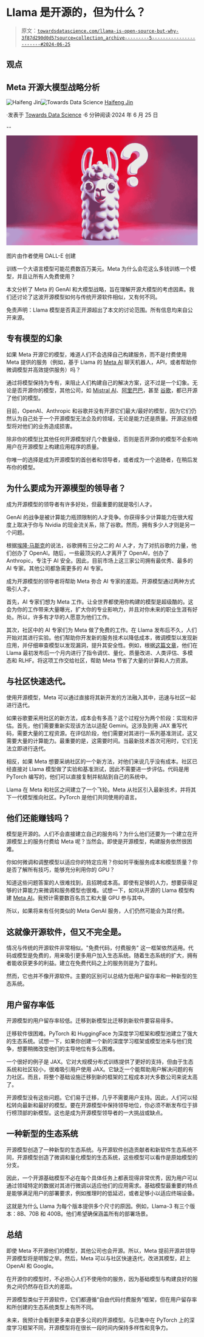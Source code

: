 # Llama 是开源的，但为什么？

> 原文：[`towardsdatascience.com/llama-is-open-source-but-why-3f87d290d0d5?source=collection_archive---------5-----------------------#2024-06-25`](https://towardsdatascience.com/llama-is-open-source-but-why-3f87d290d0d5?source=collection_archive---------5-----------------------#2024-06-25)

## 观点

## Meta 开源大模型战略分析

[](https://haifeng-jin.medium.com/?source=post_page---byline--3f87d290d0d5--------------------------------)![Haifeng Jin](https://haifeng-jin.medium.com/?source=post_page---byline--3f87d290d0d5--------------------------------)[](https://towardsdatascience.com/?source=post_page---byline--3f87d290d0d5--------------------------------)![Towards Data Science](https://towardsdatascience.com/?source=post_page---byline--3f87d290d0d5--------------------------------) [Haifeng Jin](https://haifeng-jin.medium.com/?source=post_page---byline--3f87d290d0d5--------------------------------)

·发表于 [Towards Data Science](https://towardsdatascience.com/?source=post_page---byline--3f87d290d0d5--------------------------------) ·6 分钟阅读·2024 年 6 月 25 日

--

![](img/9f9d46a904ceb1062f3aa0c3d67d63d6.png)

图片由作者使用 DALL-E 创建

训练一个大语言模型可能花费数百万美元。Meta 为什么会花这么多钱训练一个模型，并且让所有人免费使用？

本文分析了 Meta 的 GenAI 和大模型战略，旨在理解开源大模型的考虑因素。我们还讨论了这波开源模型如何与传统开源软件相似，又有何不同。

免责声明：Llama 模型是否真正开源超出了本文的讨论范围。所有信息均来自公开来源。

## 专有模型的幻象

如果 Meta 开源它的模型，难道人们不会选择自己构建服务，而不是付费使用 Meta 提供的服务（例如，基于 Llama 的 [Meta AI](https://www.meta.ai/) 聊天机器人，API，或者帮助你微调模型并高效提供服务）吗？

通过将模型保持为专有，来阻止人们构建自己的解决方案，这不过是一个幻象。无论是否开源你的模型，其他公司，如 [Mistral AI](https://docs.mistral.ai/#open-source)、[阿里巴巴](https://github.com/QwenLM/Qwen2)，甚至 [谷歌](https://blog.google/technology/developers/gemma-open-models/)，都已开源了他们的模型。

目前，OpenAI、Anthropic 和谷歌并没有开源它们最大/最好的模型，因为它们仍然认为自己处于一个开源模型无法企及的领域，无论是能力还是质量。开源这些模型将对他们的业务造成损害。

除非你的模型比其他任何开源模型好几个数量级，否则是否开源你的模型不会影响用户在开源模型上构建应用程序的质量。

你唯一的选择是成为开源模型的首创者和领导者，或者成为一个追随者，在稍后发布你的模型。

## 为什么要成为开源模型的领导者？

成为开源模型的领导者有许多好处，但最重要的就是吸引人才。

GenAI 的战争是被计算能力瓶颈限制的人才竞争。你获得多少计算能力在很大程度上取决于你与 Nvidia 的现金流关系，除了谷歌。然而，拥有多少人才则是另一个问题。

根据[埃隆·马斯克](https://youtu.be/2BfMuHDfGJI?t=2748)的说法，谷歌拥有三分之二的 AI 人才，为了对抗谷歌的力量，他们创办了 OpenAI。随后，一些最顶尖的人才离开了 OpenAI，创办了 Anthropic，专注于 AI 安全。因此，目前市场上这三家公司拥有最优秀、最多的 AI 专家。其他公司都急需更多的 AI 专家。

成为开源模型的领导者将帮助 Meta 弥合 AI 专家的差距。开源模型通过两种方式吸引人才。

首先，AI 专家们想为 Meta 工作。让全世界都使用你构建的模型是超级酷的。这会为你的工作带来大量曝光，扩大你的专业影响力，并且对你未来的职业生涯有好处。所以，许多有才华的人愿意为他们工作。

其次，社区中的 AI 专家们为 Meta 做了免费的工作。在 Llama 发布后不久，人们开始对其进行实验。他们帮助你开发新的服务技术以降低成本，微调模型以发现新应用，并仔细审查模型以发现漏洞，提升其安全性。例如，根据[这篇文章](https://www.semianalysis.com/p/google-we-have-no-moat-and-neither)，他们在 Llama 最初发布后一个月内进行了指令调优、量化、质量改进、人类评估、多模态和 RLHF。将这项工作交给社区，帮助 Meta 节省了大量的计算和人力资源。

## 与社区快速迭代。

使用开源模型，Meta 可以通过直接将其新开发的方法融入其中，迅速与社区一起进行迭代。

如果谷歌要采用社区的新方法，成本会有多高？这个过程分为两个阶段：实现和评估。首先，他们需要重新实现该方法以适配 Gemini。这涉及到用 JAX 重写代码，需要大量的工程资源。在评估阶段，他们需要对其进行一系列基准测试，这又需要大量的计算能力。最重要的是，这需要时间。当最新技术首次可用时，它们无法立即进行迭代。

相反，如果 Meta 想要采纳社区的一个新方法，对他们来说几乎没有成本。社区已经直接对 Llama 模型做了实验和基准测试，因此不需要进一步评估。代码是用 PyTorch 编写的，他们可以直接复制并粘贴到自己的系统中。

Llama 在 Meta 和社区之间建立了一个飞轮。Meta 从社区引入最新技术，并将其下一代模型推向社区。PyTorch 是他们共同使用的语言。

## 他们还能赚钱吗？

模型是开源的。人们不会直接建立自己的服务吗？为什么他们还要为一个建立在开源模型上的服务付费给 Meta 呢？当然会。即使是开源模型，构建服务依然很困难。

你如何微调和调整模型以适应你的特定应用？你如何平衡服务成本和模型质量？你是否了解所有技巧，能够充分利用你的 GPU？

知道这些问题答案的人很难找到，且招聘成本高。即使有足够的人力，想要获得足够的计算能力来微调和服务模型也很难。试想一下，如何从开源的 Llama 模型构建 [Meta AI](https://www.meta.ai/)。我预计需要数百名员工和大量 GPU 参与其中。

所以，如果将来有任何类似的 Meta GenAI 服务，人们仍然可能会为其付费。

## 这就像开源软件，但又不完全是。

情况与传统的开源软件非常相似。"免费代码，付费服务" 这一框架依然适用。代码或模型是免费的，用来吸引更多用户加入生态系统。随着生态系统的扩大，拥有者能收获更多的利益。建立在免费代码之上的服务则是为了盈利。

然而，它也并不像开源软件。主要的区别可以总结为低用户留存率和一种新型的生态系统。

## 用户留存率低

开源模型的用户留存率较低。迁移到新模型比迁移到新软件要容易得多。

迁移软件很困难。PyTorch 和 HuggingFace 为深度学习框架和模型池建立了强大的生态系统。试想一下，如果你创建一个新的深度学习框架或模型池来与他们竞争，想要稍微改变他们的主导地位有多么困难。

一个很好的例子是 JAX。它对大规模分布式训练提供了更好的支持，但由于生态系统和社区较小，很难吸引用户使用 JAX。它缺乏一个能帮助用户解决问题的有力社区。而且，将整个基础设施迁移到新的框架的工程成本对大多数公司来说太高了。

开源模型没有这些问题。它们易于迁移，几乎不需要用户支持。因此，人们可以轻松转向最新和最好的模型。要在开源模型中保持领导地位，你必须不断发布位于排行榜顶部的新模型。这也是成为开源模型领导者的一大挑战或缺点。

## 一种新型的生态系统

开源模型创造了一种新型的生态系统。与开源软件创造贡献者和新软件生态系统不同，开源模型创造了微调和量化模型的生态系统，这些模型可以看作是原始模型的分支。

因此，一个开源基础模型不必在每个具体任务上都表现得非常优秀，因为用户可以通过领域特定的数据对其进行微调以适应他们的应用需求。基础模型最重要的特点是能够满足用户的部署要求，例如推理时的低延迟，或者足够小以适应终端设备。

这就是为什么 Llama 为每个版本提供多个尺寸的原因。例如，Llama-3 有三个版本：8B、70B 和 400B。他们希望确保涵盖所有的部署场景。

## 总结

即使 Meta 不开源他们的模型，其他公司也会开源。所以，Meta 提前开源并领导开源模型将是明智之举。然后，Meta 可以与社区快速迭代，改进其模型，赶上 OpenAI 和 Google。

在开源你的模型时，不必担心人们不使用你的服务，因为基础模型与构建良好的服务之间仍然存在巨大的差距。

开源模型类似于开源软件，它们都遵循“自由代码付费服务”框架，但在用户留存率和所创建的生态系统类型上有所不同。

未来，我预计会看到更多来自更多公司的开源模型。与已集中在 PyTorch 上的深度学习框架不同，开源模型将在很长一段时间内保持多样性和竞争力。
